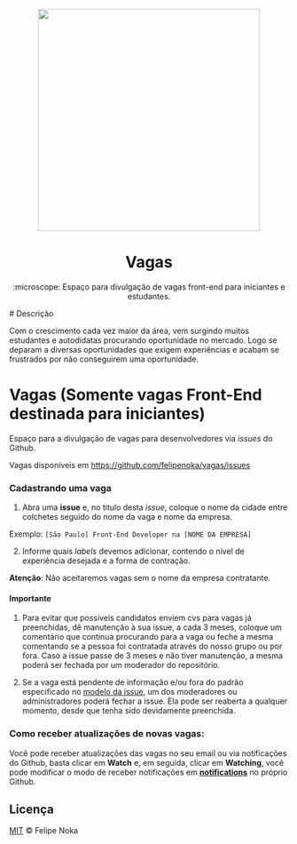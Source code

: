 <p align="center">
<img src="" width="400" alt="">
</p>
<h1 align="center">Vagas</h1>
<p align="center">:microscope: Espaço para divulgação de vagas front-end para iniciantes e estudantes.</p>
# Descrição

Com o crescimento cada vez maior da área, vem surgindo muitos estudantes e autodidatas procurando oportunidade no mercado. Logo se deparam a diversas oportunidades que exigem experiências e acabam se frustrados por não conseguirem uma oportunidade.

# Vagas (Somente vagas Front-End destinada para iniciantes)

Espaço para a divulgação de vagas para desenvolvedores via _issues_ do Github.

Vagas disponíveis em https://github.com/felipenoka/vagas/issues

### Cadastrando uma vaga

1. Abra uma **issue** e, no titulo desta _issue_, coloque o nome da cidade entre colchetes seguido do nome da vaga e nome da empresa.

Exemplo: `[São Paulo] Front-End Developer na [NOME DA EMPRESA]`

2. Informe quais _labels_ devemos adicionar, contendo o nível de experiência desejada e a forma de contração.

**Atenção**: Não aceitaremos vagas sem o nome da empresa contratante.

#### Importante

1. Para evitar que possíveis candidatos enviem cvs para vagas já preenchidas, dê manutenção à sua issue, a cada 3 meses, coloque um comentário que continua procurando para a vaga ou feche a mesma comentando se a pessoa foi contratada através do nosso grupo ou por fora. Caso a issue passe de 3 meses e não tiver manutenção, a mesma poderá ser fechada por um moderador do repositório.

2. Se a vaga está pendente de informação e/ou fora do padrão especificado no [modelo da issue](https://github.com/felipenoka/vagas/tree/master/.github/issue_template.md), um dos moderadores ou administradores poderá fechar a issue. Ela pode ser reaberta a qualquer momento, desde que tenha sido devidamente preenchida.

### Como receber atualizações de novas vagas:
Você pode receber atualizações das vagas no seu email ou via notificações do Github, basta clicar em **Watch** e, em seguida, clicar em **Watching**, você pode modificar o modo de receber notificações em **[notifications](https://github.com/settings/notifications)** no próprio Github.

## Licença

[MIT](/LICENSE) &copy; Felipe Noka
